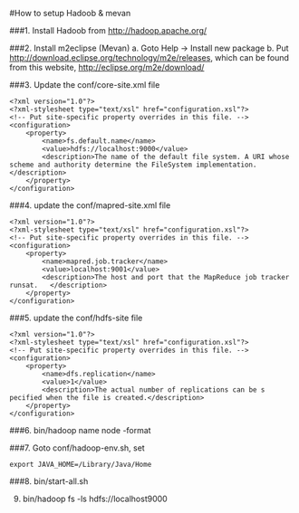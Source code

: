 #How to setup Hadoob & mevan

###1. Install Hadoob from  http://hadoop.apache.org/


###2. Install m2eclipse (Mevan)
    a. Goto Help -> Install new package
    b. Put http://download.eclipse.org/technology/m2e/releases, 
    which can be found from this website, http://eclipse.org/m2e/download/  


###3. Update the conf/core-site.xml file

```
<?xml version="1.0"?>
<?xml-stylesheet type="text/xsl" href="configuration.xsl"?>
<!-- Put site-specific property overrides in this file. -->
<configuration>
    <property>
        <name>fs.default.name</name>
        <value>hdfs://localhost:9000</value>
        <description>The name of the default file system. A URI whose scheme and authority determine the FileSystem implementation.</description>
    </property> 
</configuration>
```

###4. update the conf/mapred-site.xml file

```
<?xml version="1.0"?>
<?xml-stylesheet type="text/xsl" href="configuration.xsl"?>
<!-- Put site-specific property overrides in this file. -->
<configuration>
    <property>
        <name>mapred.job.tracker</name>
        <value>localhost:9001</value>
        <description>The host and port that the MapReduce job tracker runsat.   </description>
    </property> 
</configuration>
```

###5. update the conf/hdfs-site file

```
<?xml version="1.0"?>
<?xml-stylesheet type="text/xsl" href="configuration.xsl"?>
<!-- Put site-specific property overrides in this file. -->
<configuration>
    <property>
        <name>dfs.replication</name>
        <value>1</value>
        <description>The actual number of replications can be s     pecified when the file is created.</description>
    </property> 
</configuration>
```

###6. bin/hadoop name node -format



###7. Goto conf/hadoop-env.sh, set

```
export JAVA_HOME=/Library/Java/Home
```

###8. bin/start-all.sh



9. bin/hadoop fs -ls hdfs://localhost9000


